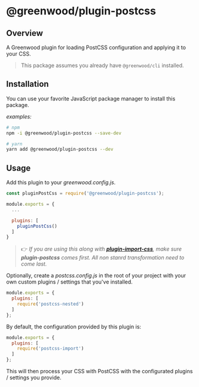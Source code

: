 # @greenwood/plugin-postcss

## Overview
A Greenwood plugin for loading PostCSS configuration and applying it to your CSS.

> This package assumes you already have `@greenwood/cli` installed.

## Installation
You can use your favorite JavaScript package manager to install this package.

_examples:_
```bash
# npm
npm -i @greenwood/plugin-postcss --save-dev

# yarn
yarn add @greenwood/plugin-postcss --dev
```

## Usage
Add this plugin to your _greenwood.config.js_.

```javascript
const pluginPostCss = require('@greenwood/plugin-postcss');

module.exports = {
  ...

  plugins: [
    pluginPostCss()
  ]
}
```

> 👉 _If you are using this along with [**plugin-import-css**](https://github.com/ProjectEvergreen/greenwood/tree/master/packages/plugin-import-css), make sure **plugin-postcss** comes first.  All non stanrd transformation need to come last._ 

Optionally, create a _postcss.config.js_ in the root of your project with your own custom plugins / settings that you've installed.
```javascript
module.exports = {
  plugins: [
    require('postcss-nested')
  ]
};
```


By default, the configuration provided by this plugin is:
```javascript
module.exports = {
  plugins: [
    require('postcss-import')
  ]
};
```

This will then process your CSS with PostCSS with the configurated plugins / settings you provide.  